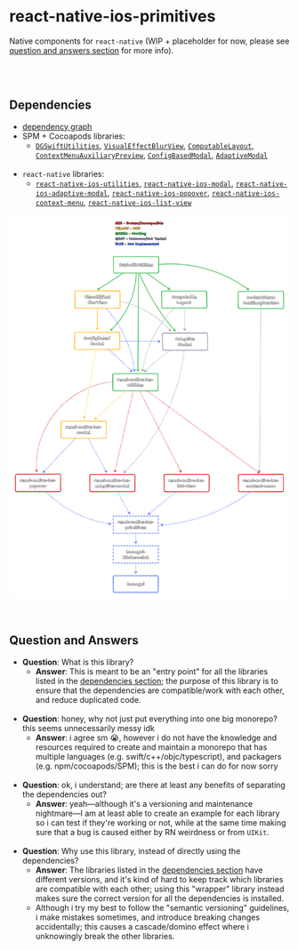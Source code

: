 # react-native-ios-primitives

Native components for `react-native` (WIP + placeholder for now, please see [question and answers section](#Question-and-Answers) for more info).

<br><br>

## Dependencies

* [dependency graph](https://www.tldraw.com/s/v2_c_DwKqcmPS397EanWmdqSLy?v=-580,-145,2587,1592&p=page)
* SPM + Cocoapods libraries:
  * [`DGSwiftUtilities`](https://github.com/dominicstop/DGSwiftUtilities), [`VisualEffectBlurView`](https://github.com/dominicstop/VisualEffectBlurView), [`ComputableLayout`](https://github.com/dominicstop/ComputableLayout), [`ContextMenuAuxiliaryPreview`](https://github.com/dominicstop/ContextMenuAuxiliaryPreview), [`ConfigBasedModal`](https://github.com/dominicstop/ConfigBasedModal), [`AdaptiveModal`](https://github.com/dominicstop/adaptive-modal)<br><br>
* `react-native` libraries:
  * [`react-native-ios-utilities`](https://github.com/dominicstop/react-native-ios-utilities), [`react-native-ios-modal`](https://github.com/dominicstop/react-native-ios-modal), [`react-native-ios-adaptive-modal`](https://github.com/dominicstop/react-native-ios-adaptive-modal), [`react-native-ios-popover`](https://github.com/dominicstop/react-native-ios-popover), [`react-native-ios-context-menu`](https://github.com/dominicstop/react-native-ios-context-menu), [`react-native-ios-list-view`](https://github.com/dominicstop/react-native-ios-list-view)

![dependency-tree](./assets/dependency-graph.png)

<br>

## Question and Answers

* **Question**: What is this library?
  * **Answer**: This is meant to be an "entry point" for all the libraries listed in the [dependencies section](#dependencies); the purpose of this library is to ensure that the dependencies are compatible/work with each other, and reduce duplicated code.<br><br>
* **Question**: honey, why not just put everything into one big monorepo? this seems unnecessarily messy idk
  * **Answer**: i agree sm 😭, however i do not have the knowledge and resources required to create and maintain a monorepo that has multiple languages (e.g. swift/c++/objc/typescript), and packagers (e.g. npm/cocoapods/SPM); this is the best i can do for now sorry<br><br>
* **Question**: ok, i understand; are there at least any benefits of separating the dependencies out?
  * **Answer**: yeah—although it's a versioning and maintenance nightmare—I am at least able to create an example for each library so i can test if they're working or not, while at the same time making sure that a bug is caused either by RN weirdness or from `UIKit`.<br><br>
* **Question**: Why use this library, instead of directly using the dependencies?
  * **Answer**: The libraries listed in the [dependencies section](#dependencies) have different versions, and it's kind of hard to keep track which libraries are compatible with each other; using this "wrapper" library instead makes sure the correct version for all the dependencies is installed. 
  * Although i try my best to follow the "semantic versioning" guidelines, i make mistakes sometimes, and introduce breaking changes accidentally; this causes a cascade/domino effect where i unknowingly break the other libraries.
